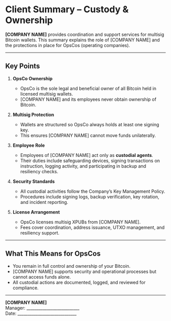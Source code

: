 # Client Summary – Custody & Ownership

**[COMPANY NAME]** provides coordination and support services for multisig Bitcoin wallets. This summary explains the role of [COMPANY NAME] and the protections in place for OpsCos (operating companies).

---

## Key Points

1. **OpsCo Ownership**
   - OpsCo is the sole legal and beneficial owner of all Bitcoin held in licensed multisig wallets.
   - [COMPANY NAME] and its employees never obtain ownership of Bitcoin.

2. **Multisig Protection**
   - Wallets are structured so OpsCo always holds at least one signing key.
   - This ensures [COMPANY NAME] cannot move funds unilaterally.

3. **Employee Role**
   - Employees of [COMPANY NAME] act only as **custodial agents**.
   - Their duties include safeguarding devices, signing transactions on instruction, logging activity, and participating in backup and resiliency checks.

4. **Security Standards**
   - All custodial activities follow the Company’s Key Management Policy.
   - Procedures include signing logs, backup verification, key rotation, and incident reporting.

5. **License Arrangement**
   - OpsCo licenses multisig XPUBs from [COMPANY NAME].
   - Fees cover coordination, address issuance, UTXO management, and resiliency support.

---

## What This Means for OpsCos

- You remain in full control and ownership of your Bitcoin.  
- [COMPANY NAME] supports security and operational processes but cannot access funds alone.  
- All custodial actions are documented, logged, and reviewed for compliance.  

---

**[COMPANY NAME]**  
Manager: __________________________  
Date: _____________________________  

